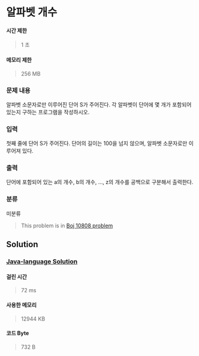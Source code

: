 # 알파벳 개수
#### 시간 제한
> 1 초
#### 메모리 제한
> 256 MB
### 문제 내용

알파벳 소문자로만 이루어진 단어 S가 주어진다. 각 알파벳이 단어에 몇 개가 포함되어 있는지 구하는 프로그램을 작성하시오.

### 입력

첫째 줄에 단어 S가 주어진다. 단어의 길이는 100을 넘지 않으며, 알파벳 소문자로만 이루어져 있다.

### 출력

단어에 포함되어 있는 a의 개수, b의 개수, …, z의 개수를 공백으로 구분해서 출력한다.

### 분류
미분류
> This problem is in [Boj 10808 problem](https://www.acmicpc.net/problem/10808)

## Solution
### [Java-language Solution](./main.java)
#### 걸린 시간
> 72 ms
#### 사용한 메모리
> 12944 KB
#### 코드 Byte
> 732 B
